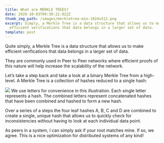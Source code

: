 ```yaml
---
title: What are MERKLE TREES?
date: 2020-10-03T09:30:22.022Z
thumb_img_path: /images/merkletree-min-1024x512.png
excerpt: Simply, a Merkle Tree is a data structure that allows us to make
  efficient verifications that data belongs in a larger set of data.
template: post
---
```

Quite simply, a Merkle Tree is a data structure that allows us to make efficient verifications that data belongs in a larger set of data.

They are commonly used in Peer to Peer networks where efficient proofs of this nature will help increase the scalability of the network.

Let’s take a step back and take a look at a binary Merkle Tree from a high-level. A Merkle Tree is a collection of hashes reduced to a single hash:

![](https://hackernoon.com/hn-images/1*UrjiK3IjdbgoV2dyKRvAGQ.png)
 We use letters for convenience in this illustration. Each single letter represents a hash. The combined letters represent concatenated hashes that have been combined and hashed to form a new hash.

Over a series of a steps the four leaf hashes A, B, C and D are combined to create a single, unique hash that allows us to quickly check for inconsistencies without having to look at each individual data point.

As peers in a system, I can simply ask if your root matches mine. If so, we agree. This is a nice optimization for distributed systems of any kind!